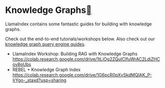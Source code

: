 Knowledge Graphs[](#knowledge-graphs "Permalink to this heading")
==================================================================

LlamaIndex contains some fantastic guides for building with knowledge graphs.

Check out the end-to-end tutorials/workshops below. Also check out our [knowledge graph query engine guides](../../module_guides/deploying/query_engine/modules.html).

* LlamaIndex Workshop: Building RAG with Knowledge Graphs <https://colab.research.google.com/drive/1tLjOg2ZQuIClfuWrAC2LdiZHCov8oUbs>
* REBEL + Knowledge Graph Index <https://colab.research.google.com/drive/1G6pcR0pXvSkdMQlAK_P-IrYgo-_staxd?usp=sharing>
